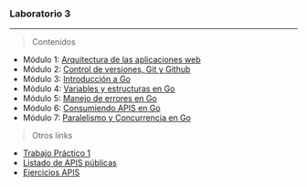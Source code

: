 ### Laboratorio 3

---

> Contenidos

* Módulo 1: [Arquitectura de las aplicaciones web](https://goo.gl/fgw2QZ)
* Módulo 2: [Control de versiones, Git y Github](https://goo.gl/DeXHqZ)
* Módulo 3: [Introducción a Go](https://goo.gl/wG4kjh)
* Módulo 4: [Variables y estructuras en Go](https://goo.gl/QPW13x)
* Módulo 5: [Manejo de errores en Go](https://goo.gl/u15Xm1)
* Módulo 6: [Consumiendo APIS en Go](https://docs.google.com/presentation/d/1qAy1IKX3BJ0C1xMT91-lEuJwyzw-ewnfWi42agk3prs/edit?usp=sharing)
* Módulo 7: [Paralelismo y Concurrencia en Go](https://docs.google.com/presentation/d/19DHg7Hk8_Fzw32UuziTjv2OTCKFyBqPWCJBNYVdIXIw/edit?usp=sharing)

> Otros links

* [Trabajo Práctico 1](https://goo.gl/VTgnGs)
* [Listado de APIS públicas](https://github.com/toddmotto/public-apis)
* [Ejercicios APIS](https://docs.google.com/document/d/1F3pGH31xMSULXcvdxmRQBnkP3QXHsqyCB1YayXtGa2E/edit?usp=sharing)